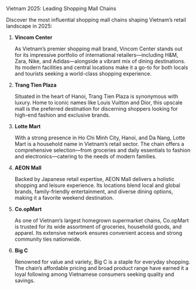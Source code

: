 Vietnam 2025: Leading Shopping Mall Chains

Discover the most influential shopping mall chains shaping Vietnam’s retail landscape in 2025:

1. **Vincom Center**

   As Vietnam’s premier shopping mall brand, Vincom Center stands out for its impressive portfolio of international retailers—including H&M, Zara, Nike, and Adidas—alongside a vibrant mix of dining destinations. Its modern facilities and central locations make it a go-to for both locals and tourists seeking a world-class shopping experience.

2. **Trang Tien Plaza**

   Situated in the heart of Hanoi, Trang Tien Plaza is synonymous with luxury. Home to iconic names like Louis Vuitton and Dior, this upscale mall is the preferred destination for discerning shoppers looking for high-end fashion and exclusive brands.

3. **Lotte Mart**

   With a strong presence in Ho Chi Minh City, Hanoi, and Da Nang, Lotte Mart is a household name in Vietnam’s retail sector. The chain offers a comprehensive selection—from groceries and daily essentials to fashion and electronics—catering to the needs of modern families.

4. **AEON Mall**

   Backed by Japanese retail expertise, AEON Mall delivers a holistic shopping and leisure experience. Its locations blend local and global brands, family-friendly entertainment, and diverse dining options, making it a favorite weekend destination.

5. **Co.opMart**

   As one of Vietnam’s largest homegrown supermarket chains, Co.opMart is trusted for its wide assortment of groceries, household goods, and apparel. Its extensive network ensures convenient access and strong community ties nationwide.

6. **Big C**

   Renowned for value and variety, Big C is a staple for everyday shopping. The chain’s affordable pricing and broad product range have earned it a loyal following among Vietnamese consumers seeking quality and savings.